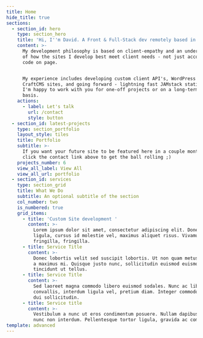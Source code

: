 ```yaml
---
title: Home
hide_title: true
sections:
  - section_id: hero
    type: section_hero
    title: 'Hi, I''m David. A Front & Full-Stack dev remotely based in SC, USA'
    content: >-
      My development philosophy is based on client-empathy and an understanding
      of how the sites I develop best meet client needs - not just accomplish
      code on page. 


      My experience includes developing custom client API's, WordPress sites,
      CraftCMS sites, and going forward - lightning fast JAMstack static sites!
      I'm happy to work with you for one-off projects or on a long-term retainer
      basis.
    actions:
      - label: Let's talk
        url: /contact
        style: button
  - section_id: latest-projects
    type: section_portfolio
    layout_style: tiles
    title: Portfolio
    subtitle: >-
      If you want your future site to be featured here in a couple months...
      click the contact link above to get the ball rolling ;)
    projects_number: 6
    view_all_label: View All
    view_all_url: portfolio
  - section_id: services
    type: section_grid
    title: What We Do
    subtitle: An optional subtitle of the section
    col_number: two
    is_numbered: true
    grid_items:
      - title: 'Custom Site development '
        content: >-
          Lorem ipsum dolor sit amet, consectetur adipiscing elit. Donec nisl
          ligula, cursus id molestie vel, maximus aliquet risus. Vivamus in nibh
          fringilla, fringilla.
      - title: Service Title
        content: >-
          Donec lobortis velit sed suscipit lobortis. Ut non quam metus. Nullam
          a maximus mi. Quisque justo nunc, sollicitudin euismod euismod at,
          tincidunt ut tellus.
      - title: Service Title
        content: >-
          Sed laoreet magna commodo libero euismod sodales. Nunc ac libero
          convallis, interdum ligula vel, pretium diam. Integer commodo sem at
          dui sollicitudin.
      - title: Service title
        content: >-
          Vestibulum a nunc ut eros condimentum posuere. Nullam dapibus quis
          nunc non interdum. Pellentesque tortor ligula, gravida ac commodo eu.
template: advanced
---
```

